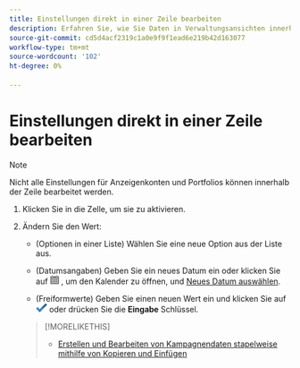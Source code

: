 ```yaml
---
title: Einstellungen direkt in einer Zeile bearbeiten
description: Erfahren Sie, wie Sie Daten in Verwaltungsansichten innerhalb der Zeile bearbeiten.
source-git-commit: cd5d4acf2319c1a0e9f9f1ead6e219b42d163077
workflow-type: tm+mt
source-wordcount: '102'
ht-degree: 0%

---
```


# Einstellungen direkt in einer Zeile bearbeiten

>[!NOTE]
>
>Nicht alle Einstellungen für Anzeigenkonten und Portfolios können innerhalb der Zeile bearbeitet werden.

1. Klicken Sie in die Zelle, um sie zu aktivieren.

1. Ändern Sie den Wert:

   * (Optionen in einer Liste) Wählen Sie eine neue Option aus der Liste aus.

   * (Datumsangaben) Geben Sie ein neues Datum ein oder klicken Sie auf ![Kalender](/help/search-social-commerce/assets/calendar.png "Kalender") , um den Kalender zu öffnen, und [Neues Datum auswählen](/help/search-social-commerce/common-tasks/navigation-editing-selection/calendar.md).

   * (Freiformwerte) Geben Sie einen neuen Wert ein und klicken Sie auf ![Speichern](/help/search-social-commerce/assets/select.png "Speichern") oder drücken Sie die **Eingabe** Schlüssel.
   >[!MORELIKETHIS]
   >
   >* [Erstellen und Bearbeiten von Kampagnendaten stapelweise mithilfe von Kopieren und Einfügen](/help/search-social-commerce/campaign-management/campaigns/copy-paste.md)

